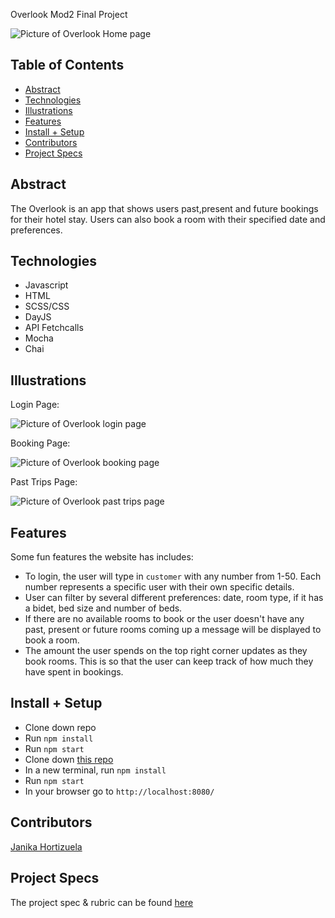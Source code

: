 Overlook
Mod2 Final Project

 ![Picture of Overlook Home page](https://user-images.githubusercontent.com/21073095/135017817-d204e285-2e87-4561-96cb-65a23ecba977.png)

## Table of Contents
  - [Abstract](#abstract)
  - [Technologies](#technologies)
  - [Illustrations](#illustrations)
  - [Features](#features)
  - [Install + Setup](#set-up)
  - [Contributors](#contributors)
  - [Project Specs](#project-specs)

## Abstract
The Overlook is an app that shows users past,present and future bookings for their hotel stay. Users can also book a room with their specified date and preferences. 

## Technologies
  - Javascript
  - HTML
  - SCSS/CSS
  - DayJS
  - API Fetchcalls
  - Mocha 
  - Chai 

## Illustrations

Login Page:

![Picture of Overlook login page](https://user-images.githubusercontent.com/21073095/135022272-00f3dc07-751b-4fe1-be0c-8c2cb91b71f9.png)

Booking Page:

![Picture of Overlook booking page](https://user-images.githubusercontent.com/21073095/135018062-2e8947ca-b589-4890-a496-d6270cfc3f03.png)

Past Trips Page:

![Picture of Overlook past trips page](https://user-images.githubusercontent.com/21073095/135018211-d695cff9-e78b-4e9a-ad9d-149719b3b138.png)

## Features

Some fun features the website has includes:

  - To login, the user will type in <code>customer</code> with any number from 1-50. Each number represents a specific user with their own specific details.
  - User can filter by several different preferences: date, room type, if it has a bidet, bed size and number of beds.
  - If there are no available rooms to book or the user doesn't have any past, present or future rooms coming up a message will be displayed to book a room. 
  - The amount the user spends on the top right corner updates as they book rooms. This is so that the user can keep track of how much they have spent in bookings.

## Install + Setup
  - Clone down repo
  - Run <code>npm install</code>
  - Run <code>npm start</code>
  - Clone down [this repo](https://github.com/turingschool-examples/overlook-api)
  - In a new terminal, run <code>npm install</code>
  - Run <code>npm start</code>
  - In your browser go to <code>http://localhost:8080/</code>

## Contributors
[Janika Hortizuela](https://github.com/jhortizu01)

## Project Specs
The project spec & rubric can be found [here](https://frontend.turing.edu/projects/overlook.html)
